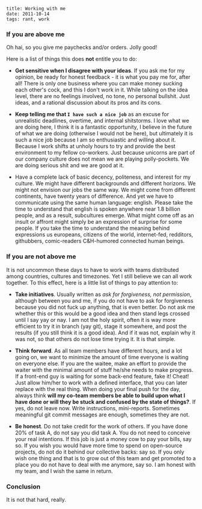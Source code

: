     title: Working with me
    date: 2011-10-14
    tags: rant, work

### <introductory bullshit>

<insert heartfelt comment about how I am sorry if this offends anybody and
where is the closest tissue store>

<note about how this is not related in any way to my current or past experiences
and that any person recognizing him or herself is welcome to hide in the closet>

### If you are above me

Oh hai, so you give me paychecks and/or orders. Jolly good!

Here is a list of things this does **not** entitle you to do:

  * **Get sensitive when I disagree with your ideas**. If you ask me for my opinion,
  be ready for honest feedback - it is what you pay me for, after all! There is
  only one business where you can make money sucking each other's cock, and this
  I don't work in it. While talking on the idea level, there are no feelings
  involved, no tone, no personal bullshit. Just ideas, and a rational discussion
  about its pros and its cons.

  * **Keep telling me that `I have such a nice job`** as an excuse for unrealistic
  deadlines, overtime, and internal shitstorms. I love what we are doing here,
  I think it is a fantastic opportunity, I believe in the future of what we are
  doing (otherwise I would not be here), but ultimately it is such a nice job
  because I am so enthusiastic and willing about it. Because I work shifts at
  unholy hours to try and provide the best environment to my fellow co-workers.
  Just because unicorns are part of our company culture does not mean we are
  playing polly-pockets. We are doing serious shit and we are good at it.

  * Have a complete lack of basic decency, politeness, and interest for my culture.
  We might have different backgrounds and different horizons. We might not envision
  our jobs the same way. We might come from different continents, have twenty
  years of difference. And yet we have to communicate using the same human language:
  english. Please take the time to understand that english is spoken anywhere near
  1.8 billion people, and as a result, subcultures emerge. What might come off
  as an insult or affront might simply be an expression of surprise for some people.
  If you take the time to understand the meaning behind expressions us europeans,
  citizens of the world, internet-fed, redditors, githubbers, comic-readers C&H-humored
  connected human beings.

### If you are not above me

It is not uncommon these days to have to work with teams distributed among countries,
cultures and timezones. Yet I still believe we can all work together. To this effect,
here is a little list of things to pay attention to:

  * **Take initiatives**. Usually written as *ask for forgiveness, not permission*,
  although between you and me, if you do not have to ask for forgiveness because you did not
  fuck up anything, that is even better. Do not ask me whether this or this would be
  a good idea and then stand legs crossed until I say yay or nay. I am not the holy
  spirit, often it is way more efficient to try it in branch (yay git), stage it
  somewhere, and post the results (if you still think it is a good idea). And if it was
  not, explain why it was not, so that others do not lose time trying it. It is that simple.
  
  * **Think forward**. As all team members have different hours, and a lot going on,
  we want to minimize the amount of time everyone is waiting on everyone else. If you
  are the waitee, make an effort to provide the waiter with the minimal amount of stuff
  he/she needs to make progress. If a front-end guy is waiting for some back-end feature,
  fake it! Cheat! Just allow him/her to work with a defined interface, that you can later
  replace with the real thing. When doing your final push for the day, always think
  **will my co-team members be able to build upon what I have done or will they be
  stuck and confused by the state of things?**. If yes, do not leave now. Write instructions,
  mini-reports. Sometimes meaningful git commit messages are enough, sometimes they are not.

  * **Be honest**. Do not take credit for the work of others. If you have done 20% of
  task A, do not say you did task A. You do not need to conceive your real intentions.
  If this job is just a money cow to pay your bills, say so. If you wish you would
  have more time to spend on open-source projects, do not do it behind our collective
  backs: say so. If you only wish one thing and that is to grow out of this team
  and get promoted to a place you do not have to deal with me anymore, say so. I am
  honest with my team, and I wish the same in return.

### Conclusion

It is not that hard, really.


